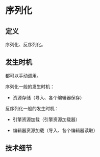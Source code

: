 
# 序列化

## 定义

序列化、反序列化。

## 发生时机

都可以手动调用。

序列化一般的发生时机：

- 资源存储（导入、各个编辑器保存）

反序列化一般的发生时机：

- 引擎资源加载（引擎资源加载器）

- 编辑器资源加载（导入、各个编辑器读取）

## 技术细节
